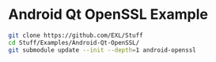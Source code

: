 Android Qt OpenSSL Example
==========================

```sh
git clone https://github.com/EXL/Stuff
cd Stuff/Examples/Android-Qt-OpenSSL/
git submodule update --init --depth=1 android-openssl
```
